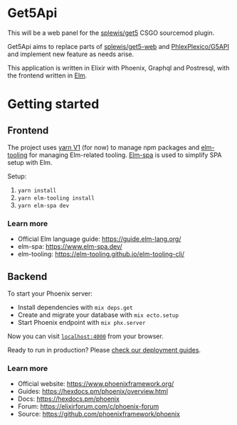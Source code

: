 # Get5Api

This will be a web panel for the [splewis/get5](https://github.com/splewis/get5) CSGO sourcemod plugin.

Get5Api aims to replace parts of [splewis/get5-web](https://github.com/splewis/get5-web) and [PhlexPlexico/G5API](https://github.com/PhlexPlexico/G5API) and 
implement new feature as needs arise.

This application is written in Elixir with Phoenix, Graphql and Postresql, with 
the frontend written in [Elm](https://elm-lang.org/).

# Getting started 
  

## Frontend

The project uses [yarn V1](https://classic.yarnpkg.com/lang/en/) (for now) to manage npm packages and [elm-tooling](https://elm-tooling.github.io/elm-tooling-cli/) for managing 
Elm-related tooling. [Elm-spa](https://www.elm-spa.dev/) is used to simplify 
SPA setup with Elm.

Setup:
1. `yarn install`
2. `yarn elm-tooling install`
2. `yarn elm-spa dev`

### Learn more

  * Official Elm language guide: https://guide.elm-lang.org/
  * elm-spa: https://www.elm-spa.dev/
  * elm-tooling: https://elm-tooling.github.io/elm-tooling-cli/

## Backend

To start your Phoenix server:

  * Install dependencies with `mix deps.get`
  * Create and migrate your database with `mix ecto.setup`
  * Start Phoenix endpoint with `mix phx.server`

Now you can visit [`localhost:4000`](http://localhost:4000) from your browser.

Ready to run in production? Please [check our deployment guides](https://hexdocs.pm/phoenix/deployment.html).

### Learn more

  * Official website: https://www.phoenixframework.org/
  * Guides: https://hexdocs.pm/phoenix/overview.html
  * Docs: https://hexdocs.pm/phoenix
  * Forum: https://elixirforum.com/c/phoenix-forum
  * Source: https://github.com/phoenixframework/phoenix
